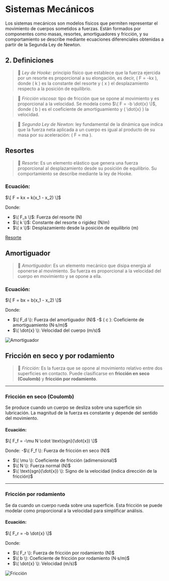 # Sistemas Mecánicos

Los sistemas mecánicos son modelos físicos que permiten representar el movimiento de cuerpos sometidos a fuerzas. Están formados por componentes como masas, resortes, amortiguadores y fricción, y su comportamiento se describe mediante ecuaciones diferenciales obtenidas a partir de la Segunda Ley de Newton.

## 2. Definiciones

>🔑 *Ley de Hooke:* principio físico que establece que la fuerza ejercida por un resorte es proporcional a su elongación, es decir, \( F = -kx \), donde \( k \) es la constante del resorte y \( x \) el desplazamiento respecto a la posición de equilibrio.

>🔑 *Fricción viscosa:* tipo de fricción que se opone al movimiento y es proporcional a la velocidad. Se modela como $\( F = -b \dot{x} \)$, donde \( b \) es el coeficiente de amortiguamiento y \( \dot{x} \) la velocidad.

>🔑 *Segunda Ley de Newton:* ley fundamental de la dinámica que indica que la fuerza neta aplicada a un cuerpo es igual al producto de su masa por su aceleración: \( F = ma \).

##  Resortes

>🔑 *Resorte:* Es un elemento elástico que genera una fuerza proporcional al desplazamiento desde su posición de equilibrio. Su comportamiento se describe mediante la ley de Hooke.

### Ecuación:

$\[
F = kx = k(x_1 - x_2)
\]$


Donde:
- $\( F_s \)$: Fuerza del resorte (N)
- $\( k \)$: Constante del resorte o rigidez (N/m)
- $\( x \)$: Desplazamiento desde la posición de equilibrio (m)


[Resorte](images/resorte.png)

## Amortiguador

>🔑 *Amortiguador:* Es un elemento mecánico que disipa energía al oponerse al movimiento. Su fuerza es proporcional a la velocidad del cuerpo en movimiento y se opone a ella.

### Ecuación:

$\[
F = bx = b(x_1 - x_2)
\]$


Donde:
- $\( F_d \): Fuerza del amortiguador (N)$
-$ \( c \): Coeficiente de amortiguamiento (N·s/m)$
- $\( \dot{x} \): Velocidad del cuerpo (m/s)$

![Amortiguador](images/amortiguador.png)

 ## Fricción en seco y por rodamiento

>🔑 *Fricción:* Es la fuerza que se opone al movimiento relativo entre dos superficies en contacto. Puede clasificarse en **fricción en seco (Coulomb)** y **fricción por rodamiento**.

---

### Fricción en seco (Coulomb)

Se produce cuando un cuerpo se desliza sobre una superficie sin lubricación. La magnitud de la fuerza es constante y depende del sentido del movimiento.

#### Ecuación:

$\[
F_f = -\mu N \cdot \text{sgn}(\dot{x})
\]$

Donde:
-$\( F_f \): Fuerza de fricción en seco (N)$
- $\( \mu \): Coeficiente de fricción (adimensional)$
- $\( N \): Fuerza normal (N)$
- $\( \text{sgn}(\dot{x}) \): Signo de la velocidad (indica dirección de la fricción)$

---

### Fricción por rodamiento

Se da cuando un cuerpo rueda sobre una superficie. Esta fricción se puede modelar como proporcional a la velocidad para simplificar análisis.

#### Ecuación:

$\[
F_r = -b \dot{x}
\]$

Donde:
- $\( F_r \): Fuerza de fricción por rodamiento (N)$
- $\( b \): Coeficiente de fricción por rodamiento (N·s/m)$
- $\( \dot{x} \): Velocidad (m/s)$


![Fricción](images/friccion.png)
